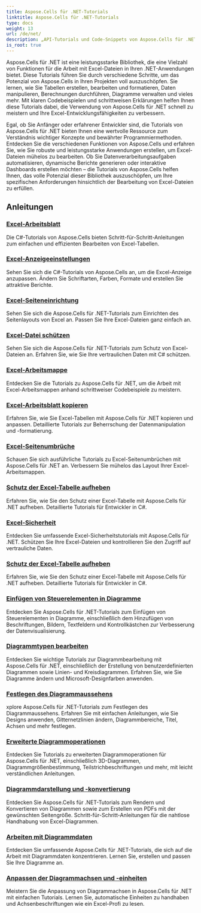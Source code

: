 ```yaml
---
title: Aspose.Cells für .NET-Tutorials
linktitle: Aspose.Cells für .NET-Tutorials
type: docs
weight: 13
url: /de/net/
description: „API-Tutorials und Code-Snippets von Aspose.Cells für .NET, die das Erstellen, Bearbeiten, Konvertieren, Drucken und viele weitere Funktionen der Excel-Tabellenverwaltung umfassen.“
is_root: true
---
```


Aspose.Cells für .NET ist eine leistungsstarke Bibliothek, die eine Vielzahl von Funktionen für die Arbeit mit Excel-Dateien in Ihren .NET-Anwendungen bietet. Diese Tutorials führen Sie durch verschiedene Schritte, um das Potenzial von Aspose.Cells in Ihren Projekten voll auszuschöpfen. Sie lernen, wie Sie Tabellen erstellen, bearbeiten und formatieren, Daten manipulieren, Berechnungen durchführen, Diagramme verwalten und vieles mehr. Mit klaren Codebeispielen und schrittweisen Erklärungen helfen Ihnen diese Tutorials dabei, die Verwendung von Aspose.Cells für .NET schnell zu meistern und Ihre Excel-Entwicklungsfähigkeiten zu verbessern.

Egal, ob Sie Anfänger oder erfahrener Entwickler sind, die Tutorials von Aspose.Cells für .NET bieten Ihnen eine wertvolle Ressource zum Verständnis wichtiger Konzepte und bewährter Programmiermethoden. Entdecken Sie die verschiedenen Funktionen von Aspose.Cells und erfahren Sie, wie Sie robuste und leistungsstarke Anwendungen erstellen, um Excel-Dateien mühelos zu bearbeiten. Ob Sie Datenverarbeitungsaufgaben automatisieren, dynamische Berichte generieren oder interaktive Dashboards erstellen möchten – die Tutorials von Aspose.Cells helfen Ihnen, das volle Potenzial dieser Bibliothek auszuschöpfen, um Ihre spezifischen Anforderungen hinsichtlich der Bearbeitung von Excel-Dateien zu erfüllen.

## Anleitungen

### [Excel-Arbeitsblatt](./excel-worksheet-csharp-tutorials/)
Die C#-Tutorials von Aspose.Cells bieten Schritt-für-Schritt-Anleitungen zum einfachen und effizienten Bearbeiten von Excel-Tabellen.
### [Excel-Anzeigeeinstellungen](./excel-display-settings-csharp-tutorials)
Sehen Sie sich die C#-Tutorials von Aspose.Cells an, um die Excel-Anzeige anzupassen. Ändern Sie Schriftarten, Farben, Formate und erstellen Sie attraktive Berichte.
### [Excel-Seiteneinrichtung](./excel-page-setup)
Sehen Sie sich die Aspose.Cells für .NET-Tutorials zum Einrichten des Seitenlayouts von Excel an. Passen Sie Ihre Excel-Dateien ganz einfach an.
### [Excel-Datei schützen](./protect-excel-file/)
Sehen Sie sich die Aspose.Cells für .NET-Tutorials zum Schutz von Excel-Dateien an. Erfahren Sie, wie Sie Ihre vertraulichen Daten mit C# schützen.
### [Excel-Arbeitsmappe](./excel-workbook/)
Entdecken Sie die Tutorials zu Aspose.Cells für .NET, um die Arbeit mit Excel-Arbeitsmappen anhand schrittweiser Codebeispiele zu meistern.
### [Excel-Arbeitsblatt kopieren](./excel-copy-worksheet/)
Erfahren Sie, wie Sie Excel-Tabellen mit Aspose.Cells für .NET kopieren und anpassen. Detaillierte Tutorials zur Beherrschung der Datenmanipulation und -formatierung.
### [Excel-Seitenumbrüche](./excel-page-breaks/)
Schauen Sie sich ausführliche Tutorials zu Excel-Seitenumbrüchen mit Aspose.Cells für .NET an. Verbessern Sie mühelos das Layout Ihrer Excel-Arbeitsmappen.
### [Schutz der Excel-Tabelle aufheben](./unprotect-excel-sheet/)
Erfahren Sie, wie Sie den Schutz einer Excel-Tabelle mit Aspose.Cells für .NET aufheben. Detaillierte Tutorials für Entwickler in C#.
### [Excel-Sicherheit](./excel-security/)
Entdecken Sie umfassende Excel-Sicherheitstutorials mit Aspose.Cells für .NET. Schützen Sie Ihre Excel-Dateien und kontrollieren Sie den Zugriff auf vertrauliche Daten.
### [Schutz der Excel-Tabelle aufheben](./unprotect-excel-sheet/)
Erfahren Sie, wie Sie den Schutz einer Excel-Tabelle mit Aspose.Cells für .NET aufheben. Detaillierte Tutorials für Entwickler in C#.
### [Einfügen von Steuerelementen in Diagramme](./inserting-controls-in-charts/)
Entdecken Sie Aspose.Cells für .NET-Tutorials zum Einfügen von Steuerelementen in Diagramme, einschließlich dem Hinzufügen von Beschriftungen, Bildern, Textfeldern und Kontrollkästchen zur Verbesserung der Datenvisualisierung.
### [Diagrammtypen bearbeiten](./manipulating-chart-types/)
Entdecken Sie wichtige Tutorials zur Diagrammbearbeitung mit Aspose.Cells für .NET, einschließlich der Erstellung von benutzerdefinierten Diagrammen sowie Linien- und Kreisdiagrammen. Erfahren Sie, wie Sie Diagramme ändern und Microsoft-Designfarben anwenden.
### [Festlegen des Diagrammaussehens](./setting-chart-appearance/)
xplore Aspose.Cells für .NET-Tutorials zum Festlegen des Diagrammaussehens. Erfahren Sie mit einfachen Anleitungen, wie Sie Designs anwenden, Gitternetzlinien ändern, Diagrammbereiche, Titel, Achsen und mehr festlegen.
### [Erweiterte Diagrammoperationen](./advanced-chart-operations/)
Entdecken Sie Tutorials zu erweiterten Diagrammoperationen für Aspose.Cells für .NET, einschließlich 3D-Diagrammen, Diagrammgrößenbestimmung, Teilstrichbeschriftungen und mehr, mit leicht verständlichen Anleitungen.
### [Diagrammdarstellung und -konvertierung](./chart-rendering-and-conversion/)
Entdecken Sie Aspose.Cells für .NET-Tutorials zum Rendern und Konvertieren von Diagrammen sowie zum Erstellen von PDFs mit der gewünschten Seitengröße. Schritt-für-Schritt-Anleitungen für die nahtlose Handhabung von Excel-Diagrammen.
### [Arbeiten mit Diagrammdaten](./working-with-chart-data/)
Entdecken Sie umfassende Aspose.Cells für .NET-Tutorials, die sich auf die Arbeit mit Diagrammdaten konzentrieren. Lernen Sie, erstellen und passen Sie Ihre Diagramme an.
### [Anpassen der Diagrammachsen und -einheiten](./customizing-chart-axes-and-units/)
Meistern Sie die Anpassung von Diagrammachsen in Aspose.Cells für .NET mit einfachen Tutorials. Lernen Sie, automatische Einheiten zu handhaben und Achsenbeschriftungen wie ein Excel-Profi zu lesen.